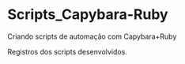 # Scripts_Capybara-Ruby
Criando scripts de automação com Capybara+Ruby

Registros dos scripts desenvolvidos.
